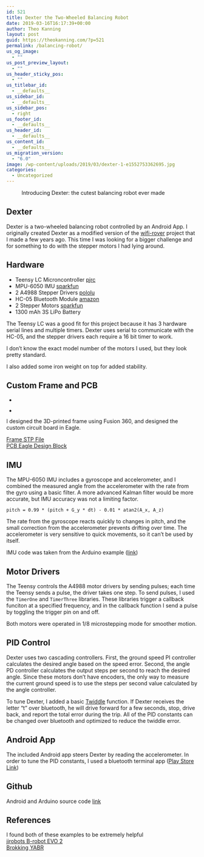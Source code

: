 ```yaml
---
id: 521
title: Dexter the Two-Wheeled Balancing Robot
date: 2019-03-16T16:17:39+00:00
author: Theo Kanning
layout: post
guid: https://theokanning.com/?p=521
permalink: /balancing-robot/
us_og_image:
  - ""
us_post_preview_layout:
  - ""
us_header_sticky_pos:
  - ""
us_titlebar_id:
  - __defaults__
us_sidebar_id:
  - __defaults__
us_sidebar_pos:
  - right
us_footer_id:
  - __defaults__
us_header_id:
  - __defaults__
us_content_id:
  - __defaults__
us_migration_version:
  - "6.0"
image: /wp-content/uploads/2019/03/dexter-1-e1552753362695.jpg
categories:
  - Uncategorized
---
```

<figure class="wp-block-image"><img src="https://i2.wp.com/theokanning.com/wp-content/uploads/2019/03/dexter.jpg?resize=768%2C1024&#038;ssl=1" alt="" class="wp-image-522" srcset="https://i2.wp.com/theokanning.com/wp-content/uploads/2019/03/dexter.jpg?resize=768%2C1024&ssl=1 768w, https://i2.wp.com/theokanning.com/wp-content/uploads/2019/03/dexter.jpg?resize=225%2C300&ssl=1 225w, https://i2.wp.com/theokanning.com/wp-content/uploads/2019/03/dexter.jpg?w=1518&ssl=1 1518w" sizes="(max-width: 768px) 100vw, 768px" data-recalc-dims="1" /><figcaption>Introducing Dexter: the cutest balancing robot ever made  
</figcaption></figure> 

## Dexter

Dexter is a two-wheeled balancing robot controlled by an Android App. I originally created Dexter as a modified version of the [wifi-rover](https://theokanning.com/wifi-rover/) project that I made a few years ago. This time I was looking for a bigger challenge and for something to do with the stepper motors I had lying around.

## Hardware

  * Teensy LC Microncontroller&nbsp;[pjrc](https://www.pjrc.com/teensy/teensyLC.html)
  * MPU-6050 IMU&nbsp;[sparkfun](https://www.sparkfun.com/products/11028)
  * 2 A4988 Stepper Drivers&nbsp;[pololu](https://www.pololu.com/product/1182)
  * HC-05 Bluetooth Module&nbsp;[amazon](https://www.amazon.com/LeaningTech-HC-05-Module-Pass-Through-Communication/dp/B00INWZRNC)
  * 2 Stepper Motors&nbsp;[sparkfun](https://www.sparkfun.com/products/9238)
  * 1300 mAh 3S LiPo Battery

The Teensy LC was a good fit for this project because it has 3 hardware serial lines and multiple timers. Dexter uses serial to communicate with the HC-05, and the stepper drivers each require a 16 bit timer to work.

I don&#8217;t know the exact model number of the motors I used, but they look pretty standard.

I also added some iron weight on top for added stability.

## Custom Frame and PCB

<ul class="wp-block-gallery columns-2 is-cropped">
  <li class="blocks-gallery-item">
    <figure><img src="https://i0.wp.com/theokanning.com/wp-content/uploads/2019/03/frame.jpg?resize=768%2C1024&#038;ssl=1" alt="" data-id="527" data-link="https://theokanning.com/frame/" class="wp-image-527" srcset="https://i0.wp.com/theokanning.com/wp-content/uploads/2019/03/frame.jpg?resize=768%2C1024&ssl=1 768w, https://i0.wp.com/theokanning.com/wp-content/uploads/2019/03/frame.jpg?resize=225%2C300&ssl=1 225w, https://i0.wp.com/theokanning.com/wp-content/uploads/2019/03/frame.jpg?w=1518&ssl=1 1518w" sizes="(max-width: 768px) 100vw, 768px" data-recalc-dims="1" /></figure>
  </li>
  <li class="blocks-gallery-item">
    <figure><img src="https://i1.wp.com/theokanning.com/wp-content/uploads/2019/03/pcb.jpg?resize=768%2C1024&#038;ssl=1" alt="" data-id="528" data-link="https://theokanning.com/pcb/" class="wp-image-528" srcset="https://i1.wp.com/theokanning.com/wp-content/uploads/2019/03/pcb.jpg?resize=768%2C1024&ssl=1 768w, https://i1.wp.com/theokanning.com/wp-content/uploads/2019/03/pcb.jpg?resize=225%2C300&ssl=1 225w, https://i1.wp.com/theokanning.com/wp-content/uploads/2019/03/pcb.jpg?w=1518&ssl=1 1518w" sizes="(max-width: 768px) 100vw, 768px" data-recalc-dims="1" /></figure>
  </li>
</ul>

I designed the 3D-printed frame using Fusion 360, and designed the custom circuit board in Eagle.  
  
[Frame STP File](https://theokanning.com/wp-content/uploads/2019/03/Dexter-v1.zip)  
[PCB Eagle Design Block](https://theokanning.com/wp-content/uploads/2019/03/dexter_design_block.zip)

## IMU

The MPU-6050 IMU includes a gyroscope and accelerometer, and I combined the measured angle from the accelerometer with the rate from the gyro using a basic filter. A more advanced Kalman filter would be more accurate, but IMU accuracy was not a limiting factor.

`pitch = 0.99 * (pitch + G_y * dt) - 0.01 * atan2(A_x, A_z)`

The rate from the gyroscope reacts quickly to changes in pitch, and the small correction from the accelerometer prevents drifting over time. The accelerometer is very sensitive to quick movements, so it can&#8217;t be used by itself.

IMU code was taken from the Arduino example ([link](https://playground.arduino.cc/Main/MPU-6050#sketch))

## Motor Drivers  


The Teensy controls the A4988 motor drivers by sending pulses; each time the Teensy sends a pulse, the driver takes one step. To send pulses, I used the&nbsp;`TimerOne`&nbsp;and&nbsp;`TimerThree`&nbsp;libraries. These libraries trigger a callback funciton at a specified frequency, and in the callback function I send a pulse by toggling the trigger pin on and off.

Both motors were operated in 1/8 microstepping mode for smoother motion.

## PID Control

Dexter uses two cascading controllers. First, the ground speed PI controller calculates the desired angle based on the speed error. Second, the angle PD controller calculates the output steps per second to reach the desired angle. Since these motors don&#8217;t have encoders, the only way to measure the current ground speed is to use the steps per second value calculated by the angle controller.

To tune Dexter, I added a basic&nbsp;[Twiddle](https://www.youtube.com/watch?v=2uQ2BSzDvXs)&nbsp;function. If Dexter receives the letter &#8220;t&#8221; over bluetooth, he will drive forward for a few seconds, stop, drive back, and report the total error during the trip. All of the PID constants can be changed over bluetooth and optimized to reduce the twiddle error.

## Android App

The included Android app steers Dexter by reading the accelerometer. In order to tune the PID constants, I used a bluetooth terminal app ([Play Store Link](https://play.google.com/store/apps/details?id=com.giumig.apps.bluetoothserialmonitor&hl=en_US))

## Github

Android and Arduino source code [link](https://github.com/TheoKanning/Dexter)

## [](https://github.com/TheoKanning/Dexter#sources)References

I found both of these examples to be extremely helpful  
[jjrobots B-robot EVO 2](https://github.com/jjrobots/B-ROBOT_EVO2/tree/master/Arduino/BROBOT_EVO2)  
[Brokking YABR](http://www.brokking.net/yabr_main.html)